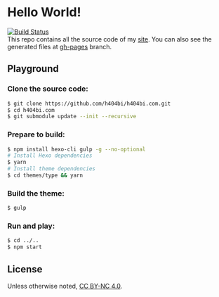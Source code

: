 # Hello World!

[![Build Status](https://travis-ci.org/h404bi/h404bi.com.svg?branch=master)](https://travis-ci.org/h404bi/h404bi.com)  
This repo contains all the source code of my [site](https://h404bi.com). 
You can also see the generated files at [gh-pages](https://github.com/h404bi/h404bi.com/tree/gh-pages) branch.

## Playground

### Clone the source code:

``` bash
$ git clone https://github.com/h404bi/h404bi.com.git
$ cd h404bi.com
$ git submodule update --init --recursive
```

### Prepare to build:

``` bash
$ npm install hexo-cli gulp -g --no-optional
# Install Hexo dependencies
$ yarn
# Install theme dependencies
$ cd themes/type && yarn
```

### Build the theme:

``` bash
$ gulp
```

### Run and play:

``` bash
$ cd ../..
$ npm start
```

## License

Unless otherwise noted, [CC BY-NC 4.0](https://creativecommons.org/licenses/by-nc/4.0/).
